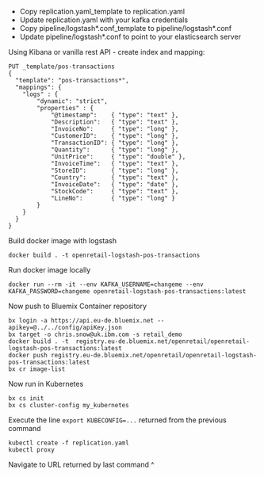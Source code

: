 - Copy replication.yaml_template to replication.yaml
- Update replication.yaml with your kafka credentials
- Copy pipeline/logstash*.conf_template to pipeline/logstash*.conf
- Update pipeline/logstash*.conf to point to your elasticsearch server

Using Kibana or vanilla rest API - create index and mapping:

```
PUT _template/pos-transactions
{
  "template": "pos-transactions*",
  "mappings": {
    "logs" : {
        "dynamic": "strict",
        "properties" : {
            "@timestamp":    { "type": "text" },
            "Description":   { "type": "text" },
            "InvoiceNo":     { "type": "long" },
            "CustomerID":    { "type": "long" },
            "TransactionID": { "type": "long" },
            "Quantity":      { "type": "long" },
            "UnitPrice":     { "type": "double" },
            "InvoiceTime":   { "type": "text" },
            "StoreID":       { "type": "long" },
            "Country":       { "type": "text" },
            "InvoiceDate":   { "type": "date" },
            "StockCode":     { "type": "text" },
            "LineNo":        { "type": "long" }
        }
    }
  }
}
```

Build docker image with logstash

```
docker build . -t openretail-logstash-pos-transactions
```

Run docker image locally

```
docker run --rm -it --env KAFKA_USERNAME=changeme --env KAFKA_PASSWORD=changeme openretail-logstash-pos-transactions:latest
```

Now push to Bluemix Container repository

```
bx login -a https://api.eu-de.bluemix.net --apikey=@../../config/apiKey.json
bx target -o chris.snow@uk.ibm.com -s retail_demo
docker build . -t  registry.eu-de.bluemix.net/openretail/openretail-logstash-pos-transactions:latest
docker push registry.eu-de.bluemix.net/openretail/openretail-logstash-pos-transactions:latest
bx cr image-list
```

Now run in Kubernetes

```
bx cs init
bx cs cluster-config my_kubernetes
```

Execute the line `export KUBECONFIG=...` returned from the previous command

```
kubectl create -f replication.yaml
kubectl proxy
```

Navigate to URL returned by last command ^
